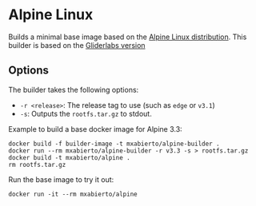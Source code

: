 # Alpine Linux

Builds a minimal base image based on the [Alpine Linux distribution](http://alpinelinux.org).
This builder is based on the [Gliderlabs version](https://github.com/gliderlabs/docker-alpine)

## Options

The builder takes the following options:

* `-r <release>`: The release tag to use (such as `edge` or `v3.1`)
* `-s`: Outputs the `rootfs.tar.gz` to stdout.

Example to build a base docker image for Alpine 3.3:

```
docker build -f builder-image -t mxabierto/alpine-builder .
docker run --rm mxabierto/alpine-builder -r v3.3 -s > rootfs.tar.gz
docker build -t mxabierto/alpine .
rm rootfs.tar.gz
```

Run the base image to try it out:

```
docker run -it --rm mxabierto/alpine
```
